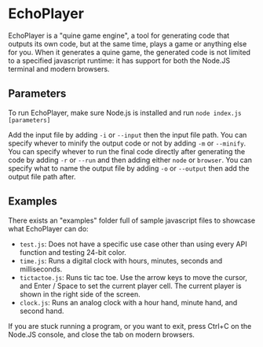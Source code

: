 # EchoPlayer
EchoPlayer is a "quine game engine", a tool for generating code that outputs its own code, but at the same time, plays a game or anything else for you. When it generates a quine game, the generated code is not limited to a specified javascript runtime: it has support for both the Node.JS terminal and modern browsers.
## Parameters
To run EchoPlayer, make sure Node.js is installed and run `node index.js [parameters]`

Add the input file by adding `-i` or `--input` then the input file path.
You can specify whever to minify the output code or not by adding `-m` or `--minify`.
You can specify whever to run the final code directly after generating the code by adding `-r` or `--run` and then adding either `node` or `browser`.
You can specify what to name the output file by adding `-o` or `--output` then add the output file path after.
## Examples
There exists an "examples" folder full of sample javascript files to showcase what EchoPlayer can do:
- `test.js`: Does not have a specific use case other than using every API function and testing 24-bit color.
- `time.js`: Runs a digital clock with hours, minutes, seconds and milliseconds.
- `tictactoe.js`: Runs tic tac toe. Use the arrow keys to move the cursor, and Enter / Space to set the current player cell. The current player is shown in the right side of the screen.
- `clock.js`: Runs an analog clock with a hour hand, minute hand, and second hand.

If you are stuck running a program, or you want to exit, press Ctrl+C on the Node.JS console, and close the tab on modern browsers.